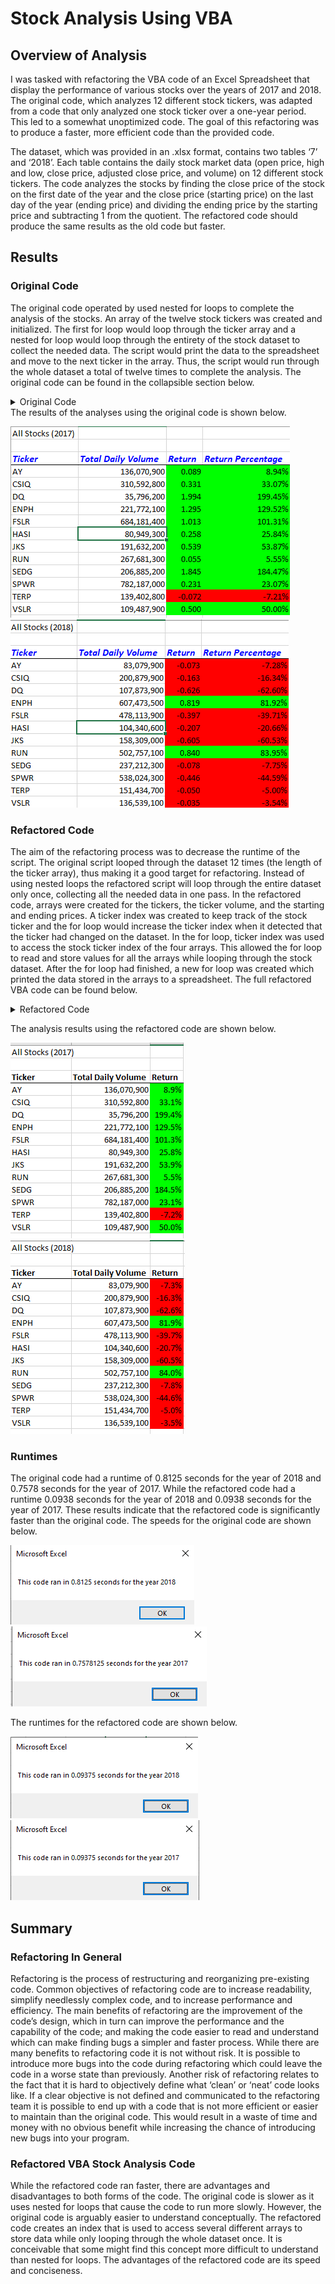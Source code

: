 # Stock Analysis Using VBA 
## Overview of Analysis
I was tasked with refactoring the VBA code of an Excel Spreadsheet that display the performance of various stocks over the years of 2017 and 2018. The original code, which analyzes 12 different stock tickers, was adapted from a code that only analyzed one stock ticker over a one-year period. This led to a somewhat unoptimized code. The goal of this refactoring was to produce a faster, more efficient code than the provided code. 

The dataset, which was provided in an .xlsx format, contains two tables ‘7’ and ‘2018’. Each table contains the daily stock market data (open price, high and low, close price, adjusted close price, and volume) on 12 different stock tickers. The code analyzes the stocks by finding the close price of the stock on the first date of the year and the close price (starting price) on the last day of the year (ending price) and dividing the ending price by the starting price and subtracting 1 from the quotient. The refactored code should produce the same results as the old code but faster. 

## Results
### Original Code
The original code operated by used nested for loops to complete the analysis of the stocks. An array of the twelve stock tickers was created and initialized. The first for loop would loop through the ticker array and a nested for loop would loop through the entirety of the stock dataset to collect the needed data. The script would print the data to the spreadsheet and move to the next ticker in the array. Thus, the script would run through the whole dataset a total of twelve times to complete the analysis. The original code can be found in the collapsible section below.
<details><summary>Original Code</summary>
<p> Here is the original VBA code
  
 ```
  Sub AllStocksAnalysis()
    Dim startTime As Single
    Dim endTime  As Single

    Worksheets("All Stocks Analysis").Activate
    
    'get year for analysis
    yearValue = InputBox("What year would you like to run the analysis on?")
        startTime = Timer
    
    Range("A1").Value = "All Stocks (" + yearValue + ")"
    
    'Create Title and headers
    Cells(3, 1).Value = "Ticker"
    Cells(3, 2).Value = "Total Daily Volume"
    Cells(3, 3).Value = "Return"
    Cells(3, 4).Value = "Return Percentage"
    'initialize array of all tickers
    Dim tickers(11) As String
    
    tickers(0) = "AY"
    tickers(1) = "CSIQ"
    tickers(2) = "DQ"
    tickers(3) = "ENPH"
    tickers(4) = "FSLR"
    tickers(5) = "HASI"
    tickers(6) = "JKS"
    tickers(7) = "RUN"
    tickers(8) = "SEDG"
    tickers(9) = "SPWR"
    tickers(10) = "TERP"
    tickers(11) = "VSLR"
    
    'initialize start and end price
    Dim startingPrice As Double
    Dim endingPrice As Double
    
    'activate worksheet containing data
    Sheets(yearValue).Activate
    
    'find number of rows to loop over
    RowCount = Cells(Rows.Count, "A").End(xlUp).Row
    
    'loop through ticker
    For i = 0 To 11
        ticker = tickers(i)
        totalVolume = 0
        'loop through rows in the data
        Sheets(yearValue).Activate
        For j = 2 To RowCount
            'find total vol for cur ticker
            If Cells(j, 1).Value = ticker Then

                totalVolume = totalVolume + Cells(j, 8).Value
    
            End If
            
            'find start price for cur ticker
            If Cells(j - 1, 1).Value <> ticker And Cells(j, 1).Value = ticker Then
        
                startingPrice = Cells(j, 6).Value
            
            End If
            
            'find end price for cur ticker
            If Cells(j + 1, 1).Value <> ticker And Cells(j, 1) = ticker Then
            
                endingPrice = Cells(j, 6).Value
            
            End If
            
        Next j
        
        'output data for current ticker
        Worksheets("All Stocks Analysis").Activate
    Cells(4 + i, 1).Value = ticker
    Cells(4 + i, 2).Value = totalVolume
    Cells(4 + i, 3).Value = endingPrice / startingPrice - 1
    Cells(4 + i, 4).Value = (Cells(4 + i, 3).Value * 100)
    Next i
    
    'Formatting
    Worksheets("All Stocks Analysis").Activate
    Range("A3:D3").Font.Bold = True
    Range("A3:D3").Borders(xlEdgeBottom).LineStyle = xlContinuous
    Range("A3:D3").Font.FontStyle = "Bold Italic"
    Range("A3:D3").Font.Size = 12
    Range("A3:D3").Font.Color = RGB(0, 0, 255)
    Range("B4:B15").NumberFormat = "#,##0"
    Range("C4:C15").NumberFormat = "0.000"
    Range("D4:D15").NumberFormat = "0.00\%"
    Columns("A:D").AutoFit
    
    dataRowStart = 4
    dataRowEnd = 15
    
  
    For i = dataRowStart To dataRowEnd
        
        If Cells(i, 3) > 0 Then
            
            'Change cell color to green
            Cells(i, 3).Interior.Color = vbGreen
            
        ElseIf Cells(i, 3) < 0 Then
        
            'Change cell color to red
            Cells(i, 3).Interior.Color = vbRed
            
            
        End If
        
    Next i
    
        For i = dataRowStart To dataRowEnd
        
        If Cells(i, 4) > 0 Then
            
            'Change cell color to green
            Cells(i, 4).Interior.Color = vbGreen
            
        ElseIf Cells(i, 4) < 0 Then
        
            'Change cell color to red
            Cells(i, 4).Interior.Color = vbRed
            
            
        End If
        
    Next i
  
        endTime = Timer
    MsgBox "This code ran in " & (endTime - startTime) & " seconds for the year " & (yearValue)

End Sub
```  
  </p>
</details>
The results of the analyses using the original code is shown below.

![Analysis Results for the year 2017 using the old code](https://github.com/dkristek/stock-analysis/blob/main/Resources/2017_StocksOld.png)![Analysis Results for the year 2018 using the old code](https://github.com/dkristek/stock-analysis/blob/main/Resources/2018_StocksOld.png)

### Refactored Code
The aim of the refactoring process was to decrease the runtime of the script. The original script looped through the dataset 12 times (the length of the ticker array), thus making it a good target for refactoring. Instead of using nested loops the refactored script will loop through the entire dataset only once, collecting all the needed data in one pass. In the refactored code, arrays were created for the tickers, the ticker volume, and the starting and ending prices. A ticker index was created to keep track of the stock ticker and the for loop would increase the ticker index when it detected that the ticker had changed on the dataset. In the for loop, ticker index was used to access the stock ticker index of the four arrays. This allowed the for loop to read and store values for all the arrays while looping through the stock dataset. After the for loop had finished, a new for loop was created which printed the data stored in the arrays to a spreadsheet. The full refactored VBA code can be found below.
<details><summary>Refactored Code</summary>
<p> Here is the full refactored VBA code
  
 ```
  Sub AllStocksAnalysisRefactored()
    Dim startTime As Single
    Dim endTime  As Single

    yearValue = InputBox("What year would you like to run the analysis on?")

    startTime = Timer
    
    'Format the output sheet on All Stocks Analysis worksheet
    Worksheets("All Stocks Analysis").Activate
    
    Range("A1").Value = "All Stocks (" + yearValue + ")"
    
    'Create a header row
    Cells(3, 1).Value = "Ticker"
    Cells(3, 2).Value = "Total Daily Volume"
    Cells(3, 3).Value = "Return"

    'Initialize array of all tickers
    Dim tickers(12) As String
    
    tickers(0) = "AY"
    tickers(1) = "CSIQ"
    tickers(2) = "DQ"
    tickers(3) = "ENPH"
    tickers(4) = "FSLR"
    tickers(5) = "HASI"
    tickers(6) = "JKS"
    tickers(7) = "RUN"
    tickers(8) = "SEDG"
    tickers(9) = "SPWR"
    tickers(10) = "TERP"
    tickers(11) = "VSLR"
    
    'Activate data worksheet
    Worksheets(yearValue).Activate
    
    'Get the number of rows to loop over
    RowCount = Cells(Rows.Count, "A").End(xlUp).Row
    
    'Create a ticker Index
    tickerIndex = 0
    
    'Create three output arrays
    ReDim tickerVolumes(12) As Long
    ReDim tickerStartingPrices(12) As Single
    ReDim tickerEndingPrices(12) As Single
    
    ''For loop to initialize the tickerVolumes to zero.
    For i = 0 To 11
    tickerVolumes(i) = 0

    Next i


  'Loop over all the rows in the spreadsheet.
    For i = 2 To RowCount

        'verify value is correct ticker
        If Cells(i, 1).Value = tickers(tickerIndex) Then
    
            'Increase volume for current ticker
            tickerVolumes(tickerIndex) = tickerVolumes(tickerIndex) + Cells(i, 8).Value
        End If
    
        'Check if the current row is the first row with the selected tickerIndex.
        If Cells(i - 1, 1).Value <> tickers(tickerIndex) And Cells(i, 1).Value = tickers(tickerIndex) Then
    
        'set starting price
        tickerStartingPrices(tickerIndex) = Cells(i, 6).Value
        End If
    
        'Check if the current row is the last row with the selected ticker
        If Cells(i + 1, 1).Value <> tickers(tickerIndex) And Cells(i, 1) = tickers(tickerIndex) Then
            
            'set ending price
            tickerEndingPrices(tickerIndex) = Cells(i, 6).Value
        
            'increase ticker index
            tickerIndex = tickerIndex + 1
          
        End If
        
    Next i


    'Loop through your arrays to output the Ticker, Total Daily Volume, and Return.
    For i = 0 To 11
    
        Worksheets("All Stocks Analysis").Activate
    
        Cells(4 + i, 1).Value = tickers(i)
        Cells(4 + i, 2).Value = tickerVolumes(i)
        Cells(4 + i, 3).Value = tickerEndingPrices(i) / tickerStartingPrices(i) - 1
    
    
    Next i

        'Formatting
        Worksheets("All Stocks Analysis").Activate
        Range("A3:C3").Font.FontStyle = "Bold"
        Range("A3:C3").Borders(xlEdgeBottom).LineStyle = xlContinuous
        Range("B4:B15").NumberFormat = "#,##0"
        Range("C4:C15").NumberFormat = "0.0%"
        Columns("B").AutoFit

        dataRowStart = 4
        dataRowEnd = 15

        'conditional formatting green for + return red for - return
        For i = dataRowStart To dataRowEnd
        
            If Cells(i, 3) > 0 Then
            
                Cells(i, 3).Interior.Color = vbGreen
            
            Else
        
                Cells(i, 3).Interior.Color = vbRed
            
            End If
        
        Next i
 
        endTime = Timer
        MsgBox "This code ran in " & (endTime - startTime) & " seconds for the year " & (yearValue)

    End Sub
``` 
  </p>
</details>

The analysis results using the refactored code are shown below.

![Results for the year 2017 using the refactored code](https://github.com/dkristek/stock-analysis/blob/main/Resources/2017_stocks.png) 
![Results for the year 2018 jusing the refactored code](https://github.com/dkristek/stock-analysis/blob/main/Resources/2018_stock.png)

### Runtimes
The original code had a runtime of 0.8125 seconds for the year of 2018 and 0.7578 seconds for the year of 2017. While the refactored code had a runtime 0.0938 seconds for the year of 2018 and 0.0938 seconds for the year of 2017. These results indicate that the refactored code is significantly faster than the original code. The speeds for the original code are shown below. 

![Speed for 2018 using original code](https://github.com/dkristek/stock-analysis/blob/main/Resources/2018_SpeedOld.png)
![Speed for 2017 using the original code](https://github.com/dkristek/stock-analysis/blob/main/Resources/2017_speedOld.png)


The runtimes for the refactored code are shown below.

![Speed for 2018 with refactored code](https://github.com/dkristek/stock-analysis/blob/main/Resources/2018_speed.png)
![Speed for 2017 with refactored code](https://github.com/dkristek/stock-analysis/blob/main/Resources/2017_Speed.png)

## Summary
### Refactoring In General
Refactoring is the process of restructuring and reorganizing pre-existing code. Common objectives of refactoring code are to increase readability, simplify needlessly complex code, and to increase performance and efficiency. The main benefits of refactoring are the improvement of the code’s design, which in turn can improve the performance and the capability of the code; and making the code easier to read and understand which can make finding bugs a simpler and faster process.  While there are many benefits to refactoring code it is not without risk. It is possible to introduce more bugs into the code during refactoring which could leave the code in a worse state than previously. Another risk of refactoring relates to the fact that it is hard to objectively define what ‘clean’ or ‘neat’ code looks like. If a clear objective is not defined and communicated to the refactoring team it is possible to end up with a code that is not more efficient or easier to maintain than the original code. This would result in a waste of time and money with no obvious benefit while increasing the chance of introducing new bugs into your program. 

### Refactored VBA Stock Analysis Code
While the refactored code ran faster, there are advantages and disadvantages to both forms of the code. The original code is slower as it uses nested for loops that cause the code to run more slowly. However, the original code is arguably easier to understand conceptually. The refactored code creates an index that is used to access several different arrays to store data while only looping through the whole dataset once. It is conceivable that some might find this concept more difficult to understand than nested for loops. The advantages of the refactored code are its speed and conciseness.
